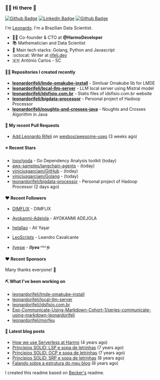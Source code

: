 ### 👨‍💻 Hi there 👋

[![Github Badge](https://img.shields.io/badge/-Github-red?style=flat-square&logo=Github&logoColor=white&link=https://github.com/leonardorifeli)](https://github.com/leonardorifeli)
[![Linkedin Badge](https://img.shields.io/badge/-LinkedIn-red?style=flat-square&logo=Linkedin&logoColor=white&link=https://www.linkedin.com/in/leonardorifeli/)](https://www.linkedin.com/in/leonardorifeli/)
[![Github Badge](https://komarev.com/ghpvc/?username=leonardorifeli&label=Profile%20views&color=red&style=flat)](https://github.com/leonardorifeli)

I'm [Leonardo](https://rifeli.dev). I'm a Brazilian Data Scientist.

- :office_worker: Co-founder & CTO at **@HarmoDeveloper**
- 📚 Mathematician and Data Scientist
- 💙 Main tech stacks: Golang, Python and Javascript
- :octocat: Writer at [rifeli.dev](https://rifeli.dev)
- 🇧🇷 Antônio Carlos - SC

#### 👨‍💻 Repositories I created recently
- **[leonardorifeli/lmde-omakube-install](https://github.com/leonardorifeli/lmde-omakube-install)** - Similuar Omakube lib for LMDE
- **[leonardorifeli/local-llm-server](https://github.com/leonardorifeli/local-llm-server)** - LLM local server using Mistral model
- **[leonardorifeli/idsfisio.com.br](https://github.com/leonardorifeli/idsfisio.com.br)** - Statis files of idsfisio.com.br website
- **[leonardorifeli/bigdata-processor](https://github.com/leonardorifeli/bigdata-processor)** - Personal project of Hadoop Processor
- **[leonardorifeli/noughts-and-crosses-java](https://github.com/leonardorifeli/noughts-and-crosses-java)** - Noughts and Crosses Algorithm in Java

#### 🔨 My recent Pull Requests


- [Add Leonardo Rifeli](https://github.com/wesbos/awesome-uses/pull/1942) on [wesbos/awesome-uses](https://github.com/wesbos/awesome-uses) (3 weeks ago)

#### ⭐ Recent Stars


- [loov/goda](https://github.com/loov/goda) - Go Dependency Analysis toolkit (today)
- [aws-samples/langchain-agents](https://github.com/aws-samples/langchain-agents) -  (today)
- [viniciusgarciam/GitHub](https://github.com/viniciusgarciam/GitHub) -  (today)
- [viniciusgarciam/Golang](https://github.com/viniciusgarciam/Golang) -  (today)
- [leonardorifeli/bigdata-processor](https://github.com/leonardorifeli/bigdata-processor) - Personal project of Hadoop Processor (2 days ago)

#### ❤️ Recent Followers


- [DIMFLIX](https://github.com/DIMFLIX) - DIMFLIX

- [Ayokanmi-Adejola](https://github.com/Ayokanmi-Adejola) - AYOKANMI ADEJOLA

- [helallao](https://github.com/helallao) - Ali Yaşar

- [LeoScripts](https://github.com/LeoScripts) - Leandro Cavalcante

- [ilyesw](https://github.com/ilyesw) - 𝑰𝒍𝒚𝒆𝒔 ᴾᴿᴼ乡


#### ❤️ Recent Sponsors



Many thanks everyone! 🙏

#### ⛏️ What I've been working on

- [leonardorifeli/lmde-omakube-install](https://github.com/leonardorifeli/lmde-omakube-install)
- [leonardorifeli/local-llm-server](https://github.com/leonardorifeli/local-llm-server)
- [leonardorifeli/idsfisio.com.br](https://github.com/leonardorifeli/idsfisio.com.br)
- [Exp-Communicate-Using-Markdown-Cohort-1/series-communicate-using-markdown-leonardorifeli](https://github.com/Exp-Communicate-Using-Markdown-Cohort-1/series-communicate-using-markdown-leonardorifeli)
- [leonardorifeli/morfeu](https://github.com/leonardorifeli/morfeu)

#### 📄 Latest blog posts
- [How we use Serverless at Harmo](https://rifeli.dev/blog/2020-10-08-how-we-use-serverless-at-harmo/) (4 years ago)
- [Princípios SOLID: LSP e sopa de letrinhas](https://rifeli.dev/blog/2017-12-30-principios-solid-lsp-e-sopa-de-letrinhas/) (7 years ago)
- [Princípios SOLID: OCP e sopa de letrinhas](https://rifeli.dev/blog/2017-12-06-principios-solid-ocp-e-sopa-de-letrinhas/) (7 years ago)
- [Princípios SOLID: SRP e sopa de letrinhas](https://rifeli.dev/blog/2017-03-25-principios-solid-srp-e-sopa-de-letrinhas/) (8 years ago)
- [Falando sobre a estrutura do meu blog](https://rifeli.dev/blog/2016-11-11-falando-sobre-a-estrutura-do-meu-blog/) (8 years ago)

I created this readme based on [Becker's](https://github.com/caarlos0) readme.
